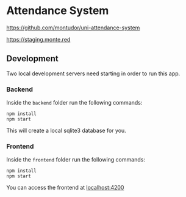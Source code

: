 # Attendance System

https://github.com/montudor/uni-attendance-system

https://staging.monte.red

## Development

Two local development servers need starting in order to run this app.

### Backend

Inside the `backend` folder run the following commands:

```
npm install
npm start
```

This will create a local sqlite3 database for you.

### Frontend

Inside the `frontend` folder run the following commands:

```
npm install
npm start
```

You can access the frontend at [localhost:4200](http://localhost:4200)
